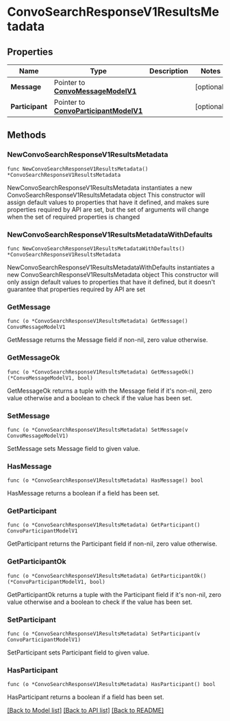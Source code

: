 # ConvoSearchResponseV1ResultsMetadata

## Properties

Name | Type | Description | Notes
------------ | ------------- | ------------- | -------------
**Message** | Pointer to [**ConvoMessageModelV1**](ConvoMessageModelV1.md) |  | [optional] 
**Participant** | Pointer to [**ConvoParticipantModelV1**](ConvoParticipantModelV1.md) |  | [optional] 

## Methods

### NewConvoSearchResponseV1ResultsMetadata

`func NewConvoSearchResponseV1ResultsMetadata() *ConvoSearchResponseV1ResultsMetadata`

NewConvoSearchResponseV1ResultsMetadata instantiates a new ConvoSearchResponseV1ResultsMetadata object
This constructor will assign default values to properties that have it defined,
and makes sure properties required by API are set, but the set of arguments
will change when the set of required properties is changed

### NewConvoSearchResponseV1ResultsMetadataWithDefaults

`func NewConvoSearchResponseV1ResultsMetadataWithDefaults() *ConvoSearchResponseV1ResultsMetadata`

NewConvoSearchResponseV1ResultsMetadataWithDefaults instantiates a new ConvoSearchResponseV1ResultsMetadata object
This constructor will only assign default values to properties that have it defined,
but it doesn't guarantee that properties required by API are set

### GetMessage

`func (o *ConvoSearchResponseV1ResultsMetadata) GetMessage() ConvoMessageModelV1`

GetMessage returns the Message field if non-nil, zero value otherwise.

### GetMessageOk

`func (o *ConvoSearchResponseV1ResultsMetadata) GetMessageOk() (*ConvoMessageModelV1, bool)`

GetMessageOk returns a tuple with the Message field if it's non-nil, zero value otherwise
and a boolean to check if the value has been set.

### SetMessage

`func (o *ConvoSearchResponseV1ResultsMetadata) SetMessage(v ConvoMessageModelV1)`

SetMessage sets Message field to given value.

### HasMessage

`func (o *ConvoSearchResponseV1ResultsMetadata) HasMessage() bool`

HasMessage returns a boolean if a field has been set.

### GetParticipant

`func (o *ConvoSearchResponseV1ResultsMetadata) GetParticipant() ConvoParticipantModelV1`

GetParticipant returns the Participant field if non-nil, zero value otherwise.

### GetParticipantOk

`func (o *ConvoSearchResponseV1ResultsMetadata) GetParticipantOk() (*ConvoParticipantModelV1, bool)`

GetParticipantOk returns a tuple with the Participant field if it's non-nil, zero value otherwise
and a boolean to check if the value has been set.

### SetParticipant

`func (o *ConvoSearchResponseV1ResultsMetadata) SetParticipant(v ConvoParticipantModelV1)`

SetParticipant sets Participant field to given value.

### HasParticipant

`func (o *ConvoSearchResponseV1ResultsMetadata) HasParticipant() bool`

HasParticipant returns a boolean if a field has been set.


[[Back to Model list]](../README.md#documentation-for-models) [[Back to API list]](../README.md#documentation-for-api-endpoints) [[Back to README]](../README.md)


